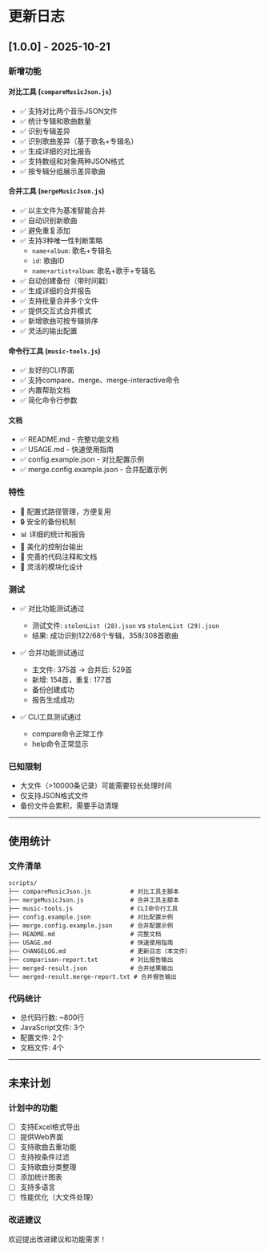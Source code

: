 # 更新日志

## [1.0.0] - 2025-10-21

### 新增功能

#### 对比工具 (`compareMusicJson.js`)
- ✅ 支持对比两个音乐JSON文件
- ✅ 统计专辑和歌曲数量
- ✅ 识别专辑差异
- ✅ 识别歌曲差异（基于歌名+专辑名）
- ✅ 生成详细的对比报告
- ✅ 支持数组和对象两种JSON格式
- ✅ 按专辑分组展示差异歌曲

#### 合并工具 (`mergeMusicJson.js`)
- ✅ 以主文件为基准智能合并
- ✅ 自动识别新歌曲
- ✅ 避免重复添加
- ✅ 支持3种唯一性判断策略
  - `name+album`: 歌名+专辑名
  - `id`: 歌曲ID
  - `name+artist+album`: 歌名+歌手+专辑名
- ✅ 自动创建备份（带时间戳）
- ✅ 生成详细的合并报告
- ✅ 支持批量合并多个文件
- ✅ 提供交互式合并模式
- ✅ 新增歌曲可按专辑排序
- ✅ 灵活的输出配置

#### 命令行工具 (`music-tools.js`)
- ✅ 友好的CLI界面
- ✅ 支持compare、merge、merge-interactive命令
- ✅ 内置帮助文档
- ✅ 简化命令行参数

#### 文档
- ✅ README.md - 完整功能文档
- ✅ USAGE.md - 快速使用指南
- ✅ config.example.json - 对比配置示例
- ✅ merge.config.example.json - 合并配置示例

### 特性

- 🎯 配置式路径管理，方便复用
- 🔒 安全的备份机制
- 📊 详细的统计和报告
- 🎨 美化的控制台输出
- 📝 完善的代码注释和文档
- 🔧 灵活的模块化设计

### 测试

- ✅ 对比功能测试通过
  - 测试文件: `stolenList (28).json` vs `stolenList (29).json`
  - 结果: 成功识别122/68个专辑，358/308首歌曲
  
- ✅ 合并功能测试通过
  - 主文件: 375首 → 合并后: 529首
  - 新增: 154首，重复: 177首
  - 备份创建成功
  - 报告生成成功

- ✅ CLI工具测试通过
  - compare命令正常工作
  - help命令正常显示

### 已知限制

- 大文件（>10000条记录）可能需要较长处理时间
- 仅支持JSON格式文件
- 备份文件会累积，需要手动清理

---

## 使用统计

### 文件清单

```
scripts/
├── compareMusicJson.js           # 对比工具主脚本
├── mergeMusicJson.js             # 合并工具主脚本
├── music-tools.js                # CLI命令行工具
├── config.example.json           # 对比配置示例
├── merge.config.example.json     # 合并配置示例
├── README.md                     # 完整文档
├── USAGE.md                      # 快速使用指南
├── CHANGELOG.md                  # 更新日志（本文件）
├── comparison-report.txt         # 对比报告输出
├── merged-result.json            # 合并结果输出
└── merged-result.merge-report.txt # 合并报告输出
```

### 代码统计

- 总代码行数: ~800行
- JavaScript文件: 3个
- 配置文件: 2个
- 文档文件: 4个

---

## 未来计划

### 计划中的功能

- [ ] 支持Excel格式导出
- [ ] 提供Web界面
- [ ] 支持歌曲去重功能
- [ ] 支持按条件过滤
- [ ] 支持歌曲分类整理
- [ ] 添加统计图表
- [ ] 支持多语言
- [ ] 性能优化（大文件处理）

### 改进建议

欢迎提出改进建议和功能需求！

